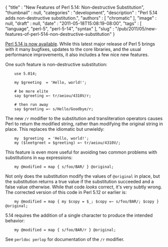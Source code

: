 {
   "title" : "New Features of Perl 5.14: Non-destructive Substitution",
   "thumbnail" : null,
   "categories" : "development",
   "description" : "Perl 5.14 adds non-destructive substitution.",
   "authors" : [
      "chromatic"
   ],
   "image" : null,
   "draft" : null,
   "date" : "2011-05-18T15:08:19-08:00",
   "tags" : [
      "language",
      "perl-5",
      "perl-5-14",
      "syntax"
   ],
   "slug" : "/pub/2011/05/new-features-of-perl-514-non-destructive-substitution"
}





[Perl 5.14 is now
available](http://news.perlfoundation.org/2011/05/perl-514.html). While
this latest major release of Perl 5 brings with it many bugfixes,
updates to the core libraries, and the usual performance improvements,
it also includes a few nice new features.

One such feature is non-destructive substitution:

        use 5.014;

        my $greeting  = 'Hello, world!';

        # be more elite
        say $greeting =~ tr/aeiou/4310V/r;

        # then run away
        say $greeting =~ s/Hello/Goodbye/r;

The new `/r` modifier to the substitution and transliteration operators
causes Perl to return the modified string, rather than modifying the
original string in place. This replaces the idiomatic but unwieldy:

        my  $greeting  = 'Hello, world!';
        my ($leetgreet = $greeting) =~ tr/aeiou/4310V/;

This feature is even more useful for avoiding two common problems with
substitutions in `map` expressions:

        my @modified = map { s/foo/BAR/ } @original;

Not only does the substitution modify the values of `@original` in
place, but the substitution returns a true value if the substitution
succeeded and a false value otherwise. While that code *looks* correct,
it's very subtly wrong. The corrected version of this code in Perl 5.12
or earlier is:

        my @modified = map { my $copy = $_; $copy =~ s/foo/BAR/; $copy } @original;

5.14 requires the addition of a single character to produce the intended
behavior:

        my @modified = map { s/foo/BAR/r } @original;

See `perldoc perlop` for documentation of the `/r` modifier.



